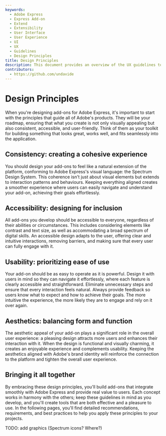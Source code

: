 ```yaml
---
keywords:
  - Adobe Express
  - Express Add-on 
  - Extend
  - Extensibility
  - User Interface
  - User Experience
  - UI
  - UX
  - Guidelines
  - Design Principles
title: Design Principles
description: This document provides an overview of the UX guidelines to follow when designing your Adobe Express add-on.
contributors:
  - https://github.com/undavide
---
```


# Design Principles

When you're designing add-ons for Adobe Express, it's important to start with the principles that guide all of Adobe's products. They will be your roadmap, ensuring that what you create is not only visually appealing but also consistent, accessible, and user-friendly. Think of them as your toolkit for building something that looks great, works well, and fits seamlessly into the application.

## Consistency: creating a cohesive experience

You should design your add-ons to feel like a natural extension of the platform, conforming to Adobe Express's visual language: the Spectrum Design System. This coherence isn't just about visual elements but extends to interaction patterns and behaviours. Keeping everything aligned creates a smoother experience where users can easily navigate and understand your add-on, achieving their goals effortlessly.

## Accessibility: designing for inclusion

All add-ons you develop should be accessible to everyone, regardless of their abilities or circumstances. This includes considering elements like contrast and text size, as well as accommodating a broad spectrum of digital skills. An accessible design adapts to the user, offering clear and intuitive interactions, removing barriers, and making sure that every user can fully engage with it.

## Usability: prioritizing ease of use

Your add-on should be as easy to operate as it is powerful. Design it with users in mind so they can navigate it effortlessly, where each feature is clearly accessible and straightforward. Eliminate unnecessary steps and ensure that every interaction feels natural. Always provide feedback so users know what to expect and how to achieve their goals. The more intuitive the experience, the more likely they are to engage and rely on it over again.

## Aesthetics: balancing form and function

The aesthetic appeal of your add-on plays a significant role in the overall user experience: a pleasing design attracts more users and enhances their interaction with it. When the design is functional and visually charming, it creates an enjoyable experience and complements usability. Keeping the aesthetics aligned with Adobe's brand identity will reinforce the connection to the platform and tighten the overall user experience.

## Bringing it all together

By embracing these design principles, you'll build add-ons that integrate smoothly with Adobe Express and provide real value to users. Each concept works in harmony with the others; keep these guidelines in mind as you develop, and you'll create tools that are both effective and a pleasure to use. In the following pages, you'll find detailed recommendations, requirements, and best practices to help you apply these principles to your projects.

TODO: add graphics (Spectrum icons? Where?)
